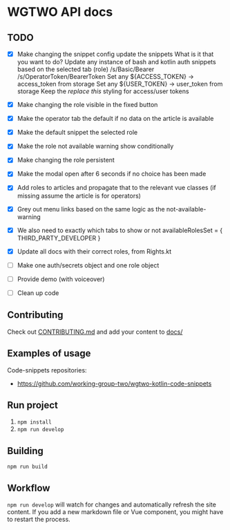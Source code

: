 # WGTWO API docs

## TODO
- [x] Make changing the snippet config update the snippets
    What is it that you want to do?
        Update any instance of bash and kotlin auth snippets based on the selected tab (role)
            /s/Basic/Bearer
            /s/OperatorToken/BearerToken 
        Set any ${ACCESS_TOKEN} -> access_token from storage
        Set any ${USER_TOKEN} -> user_token from storage
        Keep the _replace this_ styling for access/user tokens
- [x] Make changing the role visible in the fixed button
- [x] Make the operator tab the default if no data on the article is available
- [x] Make the default snippet the selected role
- [x] Make the role not available warning show conditionally
- [x] Make changing the role persistent
- [x] Make the modal open after 6 seconds if no choice has been made
- [x] Add roles to articles and propagate that to the relevant vue classes (if missing assume the article is for operators)
- [x] Grey out menu links based on the same logic as the not-available-warning
- [x] We also need to exactly which tabs to show or not
    availableRolesSet = {
        THIRD_PARTY_DEVELOPER
    }
- [x] Update all docs with their correct roles, from Rights.kt
- [ ] Make one auth/secrets object and one role object
- [ ] Provide demo (with voiceover)
- [ ] Clean up code


## Contributing
Check out [CONTRIBUTING.md](CONTRIBUTING.md) and add your content to [docs/](docs/)

## Examples of usage
Code-snippets repositories:
* https://github.com/working-group-two/wgtwo-kotlin-code-snippets

## Run project
1. `npm install`
2. `npm run develop`

## Building
`npm run build`

## Workflow

`npm run develop` will watch for changes and automatically refresh the site content.
If you add a new markdown file or Vue component, you might have to restart the process.
